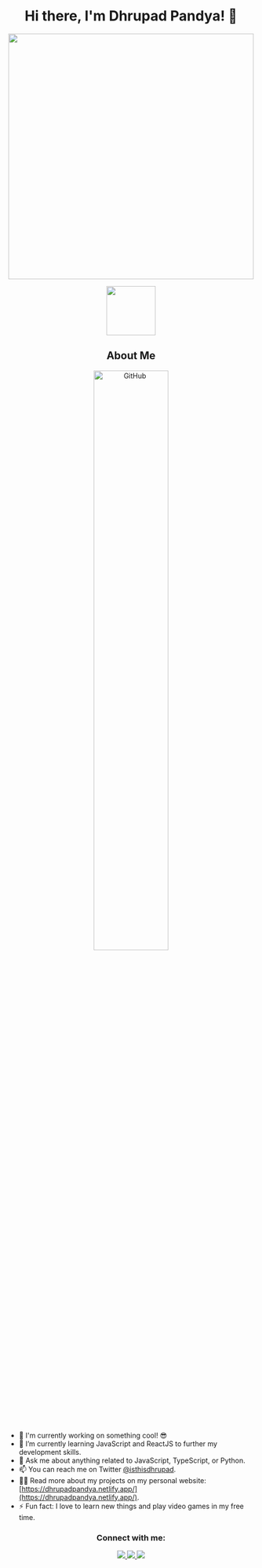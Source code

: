 <h1 align="center">Hi there, I'm Dhrupad Pandya! 👋</h1>

<p align="center">
  <img src="https://readme-typing-svg.herokuapp.com?color=7C3BED&lines=Welcome+to+my+GitHub+Profile!" width="500">
</p>

<p align="center">
  <img src="https://media.giphy.com/media/KDDpcKigbfFpnejZs6/giphy.gif" width="100">
</p>

<h2 align="center">About Me</h2>

<p align="center">
  <img src="https://raw.githubusercontent.com/onimur/.github/master/.resources/git-header.svg" width="55%" alt="GitHub">
</p>

- 🔭 I'm currently working on something cool! 😎
- 🌱 I’m currently learning JavaScript and ReactJS to further my development skills.
- 💬 Ask me about anything related to JavaScript, TypeScript, or Python.
- 📫 You can reach me on Twitter [@isthisdhrupad](https://twitter.com/isthisdhrupad).
- 👨‍💻 Read more about my projects on my personal website: [https://dhrupadpandya.netlify.app/](https://dhrupadpandya.netlify.app/).
- ⚡ Fun fact: I love to learn new things and play video games in my free time.

<h3 align="center">Connect with me:</h3>
<p align="center">
  <a href="https://twitter.com/isthisdhrupad" target="_blank">
    <img src="https://img.shields.io/twitter/follow/isthisdhrupad?color=1DA1F2&label=Follow%20%40isthisdhrupad&logo=Twitter&style=for-the-badge">
  </a>
  <a href="https://www.linkedin.com/in/dhrupad-pandya-b7a171226/" target="_blank">
    <img src="https://img.shields.io/badge/-Dhrupad%20Pandya-blue?style=for-the-badge&logo=Linkedin&logoColor=white&link=https://www.linkedin.com/in/dhrupad-pandya-b7a171226/">
  </a>
  <a href="https://www.instagram.com/isthisdhrupad/" target="_blank">
    <img src="https://img.shields.io/badge/-@isthisdhrupad-E4405F?style=for-the-badge&logo=Instagram&logoColor=white&link=https://www.instagram.com/isthisdhrupad/">
  </a>
</p>

